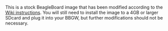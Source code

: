 <!--
Create a downloads directory using the nginx configuration file found here,
along with the PDF file from the root directory and a bootable image made from
an SDcard in a BBGW according to the Wiki instructions.

Then copy this .md file to the same directory, with the name README.md

There is no need to automate this procedure, so I didn't (jc@unternet.net)
-->
This is a stock BeagleBoard image that has been modified according to the
[Wiki instructions](https://github.com/jcomeauictx/myturnb/wiki/Installing%20Latest%20on%20BBGW). You will still need to install the image to a 4GB or larger
SDcard and plug it into your BBGW, but further modifications should not be
necessary.
